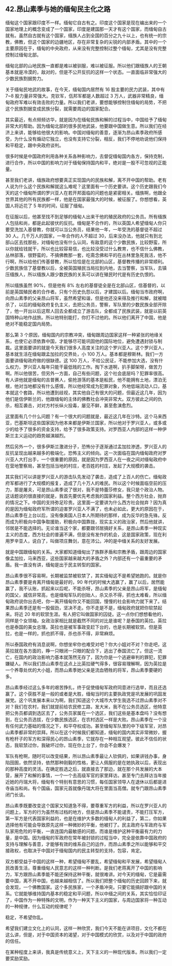 ## 42.昂山素季与她的缅甸民主化之路
缅甸这个国家跟印度不一样。缅甸它自古有之。印度这个国家是现在编出来的一个国家地理上的概念变成了一个国家，印度是建国那一天才有这个国家，而缅甸自古就有。虽然自古就有这个国家，缅族人占到全国的百分之九十以上，也有统一的宗教，佛教，但这个国家的边疆地区，存在非常复杂的尖锐的内部矛盾。其中的一个主要原因在于，缅甸的中央政府，从来没有完整控制过整个缅甸，尤其是没有完整控制过缅甸北部。


缅甸北部的山地民族一直都是难以被驯服，难以被征服。所以他们跟缅族人的王朝基本就是冷漠的，敌对的，但是不公开反抗的这样一个状态。一直面临非常强大的少数民族割据势力。


关于缅甸民地武的故事，在今天，缅甸国内居然有 16 股主要的民力武装，其中有 7~8 股力量非常强大。克钦军，佤邦军都是人数超过 3 万人，武器非常精良，缅甸政府军难以有效击败的力量。所以我们老讲，要想能够控制住缅甸的局势，不把这个民族割据变成民族分裂，就需要周边的国家配合。


其实最近，有点频频访华，就是因为在缅甸民族和解的过程当中，中国给予了缅甸非常大的帮助。因为缅甸北部的很多民地武装，他要跟中国做生意。所以我们在经济上来讲，能够给他很大的影响。中国对缅甸的善意，逐渐为昂山素季政府所感受，为什么没有煽动它独立，也没有支持它分裂，相反，我们不停地劝说他们保持和平稳定，跟中央政府谈判。


很多时候是中国政府利用各种关系各种影响力，去督促缅甸国内各方，保持克制，进行合作，所以中国的影响力对于缅甸保持国内和平，绝对是一股不可忽视的正能量。


甚至我们老讲，缅族政府想要真正实现国内的民族和解，离不开中国的帮助。老有人说为什么这个民族和解就这么难呢？这里面有一个历史要讲。这个历史跟我们今天的这个缅甸所谓的罗兴亚人在若开邦面临的问题也是紧密相关。缅族啊，他跟全世界其他的所有民族都一样，他是在国家最强大的时候，被征服了。你想想看，英国人将近花了 5 年的时间，征服了缅甸。


在征服以后，他甚至找不到足够的缅甸人出来干他的殖民政府的公务员。所有缅族人包括和尚，都是此起彼伏的反抗。缅甸是不合作的，所以英国人希望缅甸人你只要受洗加入基督教，你就可以当公务员，结果他一年，一年受洗的基督徒不超过 30 人。几千万人的国家，一年合作的人不超过 30，后来没办法，他就只有到北部山区去找那些，对缅甸也没有什么认同，有敌意的这个少数民族，比较野蛮，所以你就给钱就干，所以也比较容易信，也比较没受过什么教育，也不信什么佛教，丛林部落，很野蛮的，不搞佛教那一套，吃斋念佛和平的在丛林里急死我活，他不行啊，所以给他们传基督教，所以恰恰是在北部的山区，基督教传播的非常顺利。少数民族信了基督教以后，全被英国殖民当局拉到内地，去当警察，当军队，去镇压缅族人，所以缅族人跟少数民族的关系可以讲在殖民时代是有历史仇恨的。


所以缅族虽然 90%，但是他有 8% 左右的基督徒全是在北部山区，信基督的，以前是英国殖民者的合作者。只有个历史仇怨以后，才建国以后。缅甸当市政府啊，向昂山素季的父亲昂山将军，虽然希望和谐，但是他还没来得及推行和解，就被暗杀了，以后的缅甸政府复仇主义，去把公务员，警察，军队里的少数民族全部开除了，他一开出以后这帮人回去全都成立了游击队，全都成了民族武装，就是以前英国特种山地作战旅。所以他特别能打，你打不过他的。所以他们离开了中国，他是绝对不能稳定国内局势。


那么第 3 个原因，缅甸国内的宗教冲突，缅甸跟周边国家这样一种紧张的地缘关系，也使它必须依靠中国，才能够尽可能巩固他的国际地位，避免遭遇封锁与制裁。这里面要讲的就是今天我们很多人高度关注的这个罗兴亚人。这个罗兴亚人，基本就生活在缅甸跟孟加拉的交界处，小 100 万人。基本都是穆斯林。我们一方面要讲缅甸政府做的很缺德。这 100 万人，不给公民证，不能参加大选，没有什么权力，罗兴亚人每年只能干最低贱的工作。掏下水道啊，扒手脚架呀，做苦力啊。所以他很苦，但另外一方面，自己有些问题，这个社会底层吗？犯罪率很高。有人讲他就是缅甸的吉普赛人，偷抢游荡的基本是船民，他不能拥有土地，漂泊无根，他对当地都没有什么感情，所以他经常成为犯罪对象，外地低端流动人口，基本就这个套路，所以他遭到歧视，其实他自己有很大的问题，但最近这几年，因为他们是信伊斯兰的，他跟缅甸的主体的佛教社会冲突非常大。双方彼此之间的仇杀，相互袭击，对对方村长纵火投毒，屡见不鲜，甚至愈演愈烈。


这里面有几个什么问题？有一个很大的问题就是，最近这几年在沙特。这个马来西亚，巴基斯坦这些国家因为他本来都是伊斯兰国家，所以他对于罗兴亚人，或多或少的给予了很多的资金支持，给予了很多政策支持。对罗西亚人内部的这样一种伊斯兰主义运动的趋势越演越烈。


然后另外一个，很多伊斯兰激进分子，恐怖分子逐渐通过孟加拉渗透，罗兴亚人的反抗呈现出越来越多的极端化，恐怖主义的倾向。这一次面临在国内缅甸政府对罗兴亚人大打出手，一个很重要的原因，就是因为罗西亚人在一夜之间对缅甸政府中在营地警察局，甚至包括当地的村庄，老百姓的村庄，发起了大规模的袭击。


其实我们可以讲是罗兴亚人的游击队先发动了袭击，造成了上百人的伤亡。缅甸政府军都进行了大规模的报复，造成了几十万人的难民。所以这个时候面临空前的压力，那是屠夫，可是昂山素季说了很对，我不是特蕾莎修女，我只是个政治人物。这话题说的很直接的就是，我首先要优先考虑我的国家利益。整个西方社会，抛弃的情况之下。中国的支持弥足珍贵。这里面一定要讲为什么西方社会抛弃？因为真的是因为缅甸政府军所谓的迫害罗兴亚人不满了，也未必如此，更大的原因在于，昂山素季在上台以后，没有像美国人日本人所期待的那样，成为反华的急先锋。反而成为积极向中国争取援助，积极向中国靠拢，现实主义的政治家，然后他就讲，邻居是不能选择的。无论谁当这个家，都要跟邻居搞好关系，是昂山素季一种现实主义的态度，西方社会的普遍不满，但是没有发作的机会，这是国家政策，现在利用罗辛亚人，说白了，叫做项庄舞剑，意在沛公。冲的是中缅关系的友好发展。


就是中国跟缅甸的关系。大家都知道缅甸出了族群矛盾和宗教矛盾，跟周边的国家像孟加拉，马来西亚，这些国家越来越大的矛盾之外？内部还有一个最重要的矛盾。我一直没有讲，缅甸是出于民主转型的国家。


昂山素季很不容易啊，长期被监禁被软禁了，其实缅甸这不是希望她跑的。就是你昂山素季要是肯离开缅甸是最好的，90 年代的时候大选赢了，赢了以后，居然能赢了，我不认账，抓起来以后呢，不能杀呀，昂山素季的父亲是昂山将军，是缅甸的国父，威信非常高，也是缅甸军队的创始人，杀又杀不得，抓也太难看，所以缅甸政府说你出去吧，你一离开缅甸你又不能回国，慢慢的社会影响力就下来了。结果昂山素季还是有一股倔劲，坚决不走。你不走是不是，缅甸政府就把你软禁起来。将近 20 年的软禁生涯。有人把它叫做国家的囚徒。这一点你们想想看他的，同样是个女领袖，女政治家相比就是截然不同的对比是谁呢？是泰国的英拉。英拉也是泰国的美女总理。英拉也是被军事政变赶下台的，也是长期被软禁。但是英拉，也是一样的，抓也抓不得，杀也杀不得，非常麻烦。


所以泰国政府有消息说啊，你想坐牢你也难受对吧？你大小姐对不对？你走吧，这英拉就在各方面的，睁一只眼闭一只眼的配合下，逃出了泰国流亡了。但这一流亡，在国内的政治影响力基本就荡然无存了，因为你是一个逃避审判的罪犯，犯罪嫌疑人。所以我们昂山素季在这点上比英拉硬气得多，很容易理解啊，因为英拉是一个养尊处优的大小姐，而昂山素季她父亲是流血牺牲的将军，昂山素季要硬的多。


昂山素季经过这么多年的艰苦挣扎，终于促使缅甸军政府同意进行选举，而且还选赢了。这个获胜不是一般的或者是大胜，缅甸当时的主要执政党是巩发展的巩固发展党。这个巩发展本来以为啊，我们知道这个大城市大学生我选不过昂山素季对不对？我们在农村，我们就提前给农民修工路，发大米，我不在公务员选区，他特意把公务员都调到选区去了，公务员家属在一个选区，我们这些是基本盘吗？没有想到，在公务员选拔，在少数民族选区，在农村选区一样是大败。昂山素季在一个没有任何武力基础的情况之下，和平夺权成功。甚至缅甸军队里的中下级军官，对昂山素季都非常的崇拜。所以在这个时候我们都知道，缅甸的国内其实非常微妙，握有枪杆子的军方和深得民心的昂山素季，它就存在一种相互观望。彼此不信任的状态，我软禁过你，我破坏过你，现在你上台了，你会不会爆发？


军队有枪啊，随时可以改变结果，所以昂山素季最让人钦佩的，如果讲钱办事，身陷囹圄，依然坚持，依然那种刚毅的性格，更让人佩服的是在她执政以后，表现出的那种高度的灵活。在确定胜选之后，就直接去了那边，就在那个共发展的大本营，展开了和解的事情，一个一个去高级军官的家里拜访。甚至专门去拜访当年接近她的丹瑞大将，缅甸有个特别有意思的习惯，每任国家领导人在退休以后都是进寺庙当和尚。有个国庙，国家元首就像丹瑞大将在里面当高僧。就专门跟昂山素季闭门长谈。


昂山素季既要改变这个国家又知道急不得，要尊重军方的利益，所以在罗兴亚人的问题上，军方的行为虽然有过档的地方，但是昂山素季不能谴责，不能打压军方，第一军方是代表国家利益的，也是在维护大多数的缅甸人的利益了，第二，你如果选择他有可能会导致原先这样一种微妙的平衡，他被打了。民主政府与军政府与军队家用危险的平衡，一直连国内最敏感的问题。而谁是维护这种平衡最有力的力量，是中国。因为缅甸的军政府在常年被封锁的过程当中，完全是依靠中国政府的支持与理解与善意，才能够有效的维系自己的运作，而昂山素季之所以能够和平交接政权，也取决于中国对于缅甸国内的民主转型的支持，包容，肯定。


双方都受益于中国的这样一种，希望缅甸不要乱，希望缅甸和平发展，希望缅甸人民改善生活，尊重缅甸人民意志的这样一种判断。是我们老蒋离开了中国的影响力，军方跟昂山素季能不能还保持这种平衡，就很难讲。对今天的缅甸，它是最需要中国，离不开中国，也越来越相信了。所以我们把整个缅甸的历史回顾下来，就会发现，一个佛教国家。这个多民族家，一个矛盾冲突。只要它能搞好跟中国的关系。它就能够维持国内基本的稳定和平问题，所以中缅之间的关系，其实恰恰印证了，中国作为一种特殊的文明，作为一种天下主义的国家，与周边国家将一种互动的一种规律，什么互动的规律呢？


稳定，不希望你乱。


希望我们建立文化上的认同，这样一种欣赏，我们今天不能在讲项目，文化不都在这么讲，但是，对于中国资本的渴望，对于中国模式的欣赏，以及对于中国的政府的信任。


在某种程度上来讲，我真是传统意义上，天下主义的一种现代版本。所以我们一定要奖励奖励。

